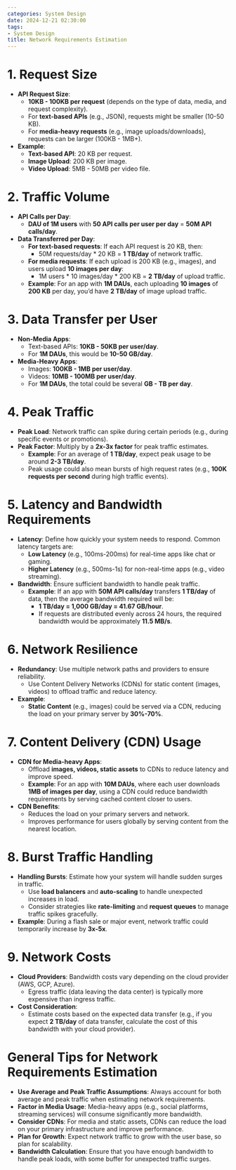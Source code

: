 ```yaml
---
categories: System Design
date: 2024-12-21 02:30:00
tags:
- System Design
title: Network Requirements Estimation
---
```


# 1. **Request Size**
- **API Request Size**:
  - **10KB - 100KB per request** (depends on the type of data, media, and request complexity).
  - For **text-based APIs** (e.g., JSON), requests might be smaller (10-50 KB).
  - For **media-heavy requests** (e.g., image uploads/downloads), requests can be larger (100KB - 1MB+).
- **Example**:
  - **Text-based API**: 20 KB per request.
  - **Image Upload**: 200 KB per image.
  - **Video Upload**: 5MB - 50MB per video file.

# 2. **Traffic Volume**
- **API Calls per Day**:
  - **DAU of 1M users** with **50 API calls per user per day** = **50M API calls/day**.
- **Data Transferred per Day**:
  - **For text-based requests**: If each API request is 20 KB, then:
    - 50M requests/day * 20 KB = **1 TB/day** of network traffic.
  - **For media requests**: If each upload is 200 KB (e.g., images), and users upload **10 images per day**:
    - 1M users * 10 images/day * 200 KB = **2 TB/day** of upload traffic.
  - **Example**: For an app with **1M DAUs**, each uploading **10 images** of **200 KB** per day, you’d have **2 TB/day** of image upload traffic.

# 3. **Data Transfer per User**
- **Non-Media Apps**:
  - Text-based APIs: **10KB - 50KB per user/day**.
  - For **1M DAUs**, this would be **10-50 GB/day**.
- **Media-Heavy Apps**:
  - Images: **100KB - 1MB per user/day**.
  - Videos: **10MB - 100MB per user/day**.
  - For **1M DAUs**, the total could be several **GB - TB per day**.

# 4. **Peak Traffic**
- **Peak Load**: Network traffic can spike during certain periods (e.g., during specific events or promotions).
- **Peak Factor**: Multiply by a **2x-3x factor** for peak traffic estimates.
  - **Example**: For an average of **1 TB/day**, expect peak usage to be around **2-3 TB/day**.
  - Peak usage could also mean bursts of high request rates (e.g., **100K requests per second** during high traffic events).

# 5. **Latency and Bandwidth Requirements**
- **Latency**: Define how quickly your system needs to respond. Common latency targets are:
  - **Low Latency** (e.g., 100ms-200ms) for real-time apps like chat or gaming.
  - **Higher Latency** (e.g., 500ms-1s) for non-real-time apps (e.g., video streaming).
- **Bandwidth**: Ensure sufficient bandwidth to handle peak traffic.
  - **Example**: If an app with **50M API calls/day** transfers **1 TB/day** of data, then the average bandwidth required will be:
    - **1 TB/day = 1,000 GB/day = 41.67 GB/hour**.
    - If requests are distributed evenly across 24 hours, the required bandwidth would be approximately **11.5 MB/s**.

# 6. **Network Resilience**
- **Redundancy**: Use multiple network paths and providers to ensure reliability.
  - Use Content Delivery Networks (CDNs) for static content (images, videos) to offload traffic and reduce latency.
- **Example**:
  - **Static Content** (e.g., images) could be served via a CDN, reducing the load on your primary server by **30%-70%**.

# 7. **Content Delivery (CDN) Usage**
- **CDN for Media-heavy Apps**:
  - Offload **images, videos, static assets** to CDNs to reduce latency and improve speed.
  - **Example**: For an app with **10M DAUs**, where each user downloads **1MB of images per day**, using a CDN could reduce bandwidth requirements by serving cached content closer to users.
- **CDN Benefits**:
  - Reduces the load on your primary servers and network.
  - Improves performance for users globally by serving content from the nearest location.

# 8. **Burst Traffic Handling**
- **Handling Bursts**: Estimate how your system will handle sudden surges in traffic.
  - Use **load balancers** and **auto-scaling** to handle unexpected increases in load.
  - Consider strategies like **rate-limiting** and **request queues** to manage traffic spikes gracefully.
- **Example**: During a flash sale or major event, network traffic could temporarily increase by **3x-5x**.

# 9. **Network Costs**
- **Cloud Providers**: Bandwidth costs vary depending on the cloud provider (AWS, GCP, Azure).
  - Egress traffic (data leaving the data center) is typically more expensive than ingress traffic.
- **Cost Consideration**:
  - Estimate costs based on the expected data transfer (e.g., if you expect **2 TB/day** of data transfer, calculate the cost of this bandwidth with your cloud provider).

# General Tips for Network Requirements Estimation
- **Use Average and Peak Traffic Assumptions**: Always account for both average and peak traffic when estimating network requirements.
- **Factor in Media Usage**: Media-heavy apps (e.g., social platforms, streaming services) will consume significantly more bandwidth.
- **Consider CDNs**: For media and static assets, CDNs can reduce the load on your primary infrastructure and improve performance.
- **Plan for Growth**: Expect network traffic to grow with the user base, so plan for scalability.
- **Bandwidth Calculation**: Ensure that you have enough bandwidth to handle peak loads, with some buffer for unexpected traffic surges.